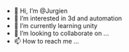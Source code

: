- 👋 Hi, I’m @Jurgien
- 👀 I’m interested in 3d and automation
- 🌱 I’m currently learning unity
- 💞️ I’m looking to collaborate on ...
- 📫 How to reach me ...

<!---
Jurgien/Jurgien is a ✨ special ✨ repository because its `README.md` (this file) appears on your GitHub profile.
You can click the Preview link to take a look at your changes.
--->
